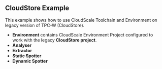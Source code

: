 <h2>CloudStore Example</h2>

<p>This example shows how to use CloudScale Toolchain and Environment on legacy version of TPC-W (CloudStore).</p>

<ul>
<li><strong>Environment</strong> contains CloudScale Environment Project configured to work with the legacy <strong>CloudStore project</strong>.</li>
<li><strong>Analyser</strong></li>
<li><strong>Extractor</strong></li>
<li><strong>Static Spotter</strong></li>
<li><strong>Dynamic Spotter</strong></li>
</ul>
